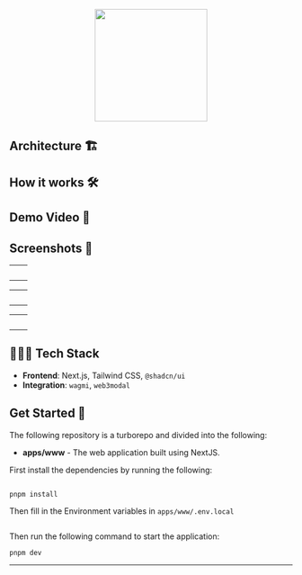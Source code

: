 <p align="center">
<img src="./assets/logo.svg" alt=""  width="200px"/></p>

## Architecture 🏗️

## How it works 🛠️

## Demo Video 🎥

## Screenshots 📸

<table>
  <tr>
    <td valign="top" width="50%">
      <br>
      <img src="./assets/1.png" alt="" >
    </td>
    <td valign="top" width="50%">
      <br>
      <img src="./assets/2.png" alt="" >
    </td>
  </tr>
</table>

<table>
  <tr>
    <td valign="top" width="50%">
      <br>
            <img src="./assets/3.png" alt="" >
    </td>
    <td valign="top" width="50%">
      <br>
            <img src="./assets/4.png" alt="" >
    </td>
  </tr>
</table>

<table>
  <tr>
    <td valign="top" width="50%">
      <br>
            <img src="./assets/5.png" alt="" >
    </td>
    <td valign="top" width="50%">
      <br>
            <img src="./assets/6.png" alt="" >
    </td>
  </tr>
</table>

## 🧑🏼‍💻 Tech Stack

- **Frontend**: Next.js, Tailwind CSS, `@shadcn/ui`
- **Integration**: `wagmi`, `web3modal`

## Get Started 🚀

The following repository is a turborepo and divided into the following:

- **apps/www** - The web application built using NextJS.

First install the dependencies by running the following:

```

pnpm install

```

Then fill in the Environment variables in `apps/www/.env.local`

```bash

```

Then run the following command to start the application:

```bash
pnpm dev
```

---
